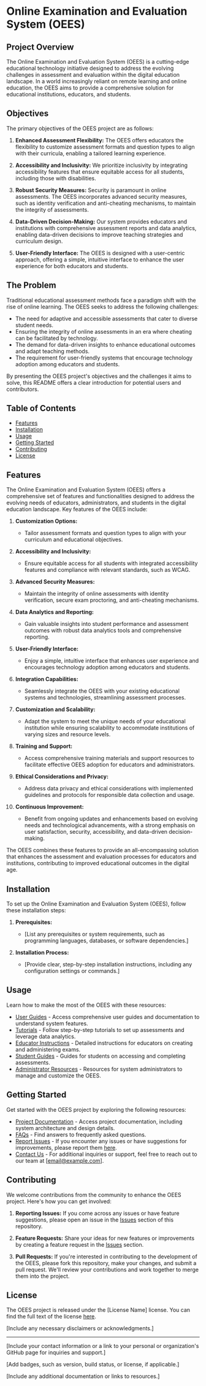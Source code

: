 # Online Examination and Evaluation System (OEES)

## Project Overview

The Online Examination and Evaluation System (OEES) is a cutting-edge educational technology initiative designed to address the evolving challenges in assessment and evaluation within the digital education landscape. In a world increasingly reliant on remote learning and online education, the OEES aims to provide a comprehensive solution for educational institutions, educators, and students.

## Objectives

The primary objectives of the OEES project are as follows:

1. **Enhanced Assessment Flexibility:** The OEES offers educators the flexibility to customize assessment formats and question types to align with their curricula, enabling a tailored learning experience.

2. **Accessibility and Inclusivity:** We prioritize inclusivity by integrating accessibility features that ensure equitable access for all students, including those with disabilities.

3. **Robust Security Measures:** Security is paramount in online assessments. The OEES incorporates advanced security measures, such as identity verification and anti-cheating mechanisms, to maintain the integrity of assessments.

4. **Data-Driven Decision-Making:** Our system provides educators and institutions with comprehensive assessment reports and data analytics, enabling data-driven decisions to improve teaching strategies and curriculum design.

5. **User-Friendly Interface:** The OEES is designed with a user-centric approach, offering a simple, intuitive interface to enhance the user experience for both educators and students.

## The Problem

Traditional educational assessment methods face a paradigm shift with the rise of online learning. The OEES seeks to address the following challenges:

- The need for adaptive and accessible assessments that cater to diverse student needs.
- Ensuring the integrity of online assessments in an era where cheating can be facilitated by technology.
- The demand for data-driven insights to enhance educational outcomes and adapt teaching methods.
- The requirement for user-friendly systems that encourage technology adoption among educators and students.

By presenting the OEES project's objectives and the challenges it aims to solve, this README offers a clear introduction for potential users and contributors.


## Table of Contents

- [Features](#features)
- [Installation](#installation)
- [Usage](#usage)
- [Getting Started](#getting-started)
- [Contributing](#contributing)
- [License](#license)

## Features

The Online Examination and Evaluation System (OEES) offers a comprehensive set of features and functionalities designed to address the evolving needs of educators, administrators, and students in the digital education landscape. Key features of the OEES include:

1. **Customization Options:**
   - Tailor assessment formats and question types to align with your curriculum and educational objectives.

2. **Accessibility and Inclusivity:**
   - Ensure equitable access for all students with integrated accessibility features and compliance with relevant standards, such as WCAG.

3. **Advanced Security Measures:**
   - Maintain the integrity of online assessments with identity verification, secure exam proctoring, and anti-cheating mechanisms.

4. **Data Analytics and Reporting:**
   - Gain valuable insights into student performance and assessment outcomes with robust data analytics tools and comprehensive reporting.

5. **User-Friendly Interface:**
   - Enjoy a simple, intuitive interface that enhances user experience and encourages technology adoption among educators and students.

6. **Integration Capabilities:**
   - Seamlessly integrate the OEES with your existing educational systems and technologies, streamlining assessment processes.

7. **Customization and Scalability:**
   - Adapt the system to meet the unique needs of your educational institution while ensuring scalability to accommodate institutions of varying sizes and resource levels.

8. **Training and Support:**
   - Access comprehensive training materials and support resources to facilitate effective OEES adoption for educators and administrators.

9. **Ethical Considerations and Privacy:**
   - Address data privacy and ethical considerations with implemented guidelines and protocols for responsible data collection and usage.

10. **Continuous Improvement:**
    - Benefit from ongoing updates and enhancements based on evolving needs and technological advancements, with a strong emphasis on user satisfaction, security, accessibility, and data-driven decision-making.

The OEES combines these features to provide an all-encompassing solution that enhances the assessment and evaluation processes for educators and institutions, contributing to improved educational outcomes in the digital age.


## Installation

To set up the Online Examination and Evaluation System (OEES), follow these installation steps:

1. **Prerequisites:**
   - [List any prerequisites or system requirements, such as programming languages, databases, or software dependencies.]

2. **Installation Process:**
   - [Provide clear, step-by-step installation instructions, including any configuration settings or commands.]

## Usage

Learn how to make the most of the OEES with these resources:

- [User Guides](#) - Access comprehensive user guides and documentation to understand system features.
- [Tutorials](#) - Follow step-by-step tutorials to set up assessments and leverage data analytics.
- [Educator Instructions](#) - Detailed instructions for educators on creating and administering exams.
- [Student Guides](#) - Guides for students on accessing and completing assessments.
- [Administrator Resources](#) - Resources for system administrators to manage and customize the OEES.

## Getting Started

Get started with the OEES project by exploring the following resources:

- [Project Documentation](#) - Access project documentation, including system architecture and design details.
- [FAQs](#) - Find answers to frequently asked questions.
- [Report Issues](#) - If you encounter any issues or have suggestions for improvements, please report them [here](#).
- [Contact Us](#) - For additional inquiries or support, feel free to reach out to our team at [email@example.com].

## Contributing

We welcome contributions from the community to enhance the OEES project. Here's how you can get involved:

1. **Reporting Issues:** If you come across any issues or have feature suggestions, please open an issue in the [Issues](#) section of this repository.

2. **Feature Requests:** Share your ideas for new features or improvements by creating a feature request in the [Issues](#) section.

3. **Pull Requests:** If you're interested in contributing to the development of the OEES, please fork this repository, make your changes, and submit a pull request. We'll review your contributions and work together to merge them into the project.

## License

The OEES project is released under the [License Name] license. You can find the full text of the license [here](#).

[Include any necessary disclaimers or acknowledgments.]

---

[Include your contact information or a link to your personal or organization's GitHub page for inquiries and support.]

[Add badges, such as version, build status, or license, if applicable.]

[Include any additional documentation or links to resources.]




